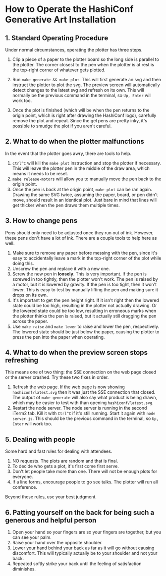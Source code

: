 # How to Operate the HashiConf Generative Art Installation

## 1. Standard Operating Procedure

Under normal circumstances, operating the plotter has three steps.

1. Clip a piece of a paper to the plotter board so the long side is parallel to the plotter. The corner closest to the pen when the plotter is at rest is the top-right corner of whatever gets plotted.

2. Run `make generate && make plot`. This will first generate an svg and then instruct the plotter to plot the svg. The preview screen will automatically detect changes to the latest svg and refresh on its own. This will normally be the previous command in the terminal, so `Up, Enter` will work too.

3. Once the plot is finished (which will be when the pen returns to the origin point, which is right after drawing the HashiConf logo), carefully remove the plot and repeat. Since the gel pens are pretty inky, it's possible to smudge the plot if you aren't careful.

## 2. What to do when the plotter malfunctions

In the event that the plotter goes awry, there are tools to help.

1. `Ctrl^C` will kill the `make plot` instruction and stop the plotter if necessary. This will leave the plotter pen in the middle of the draw area, which means it needs to be reset.
2. `make release-motors` will allow you to manually move the pen back to the origin point.
3. Once the pen is back at the origin point, `make plot` can be ran again. Drawing the same SVG twice, assuming the paper, board, or pen didn't move, should result in an identical plot. Just bare in mind that lines will get thicker when the pen draws them multiple times.

## 3. How to change pens

Pens should only need to be adjusted once they run out of ink. However, these pens don't have a lot of ink. There are a couple tools to help here as well.

1. Make sure to remove any paper before messing with the pen, since it's easy to accidentally leave a mark in the top-right corner of the plot while doing this.
2. Unscrew the pen and replace it with a new one.
3. Screw the new pen in **loosely**. This is very important. If the pen is screwed in too tightly, then the plotter won't work. The pen is raised by a motor, but it is lowered by gravity. If the pen is too tight, then it won't lower. This is easy to test by manually lifting the pen and making sure it drops on its own.
4. It's important to get the pen height right. If it isn't right then the lowered state could be too high, resulting in the plotter not actually drawing. Or the lowered state could be too low, resulting in erroneous marks when the plotter thinks the pen is raised, but it actually still dragging the pen across the paper.
5. Use `make raise` and `make lower` to raise and lower the pen, respectively. The lowered state should be just below the paper, causing the plotter to press the pen into the paper when operating.

## 4. What to do when the preview screen stops refreshing

This means one of two thing: the SSE connection on the web page closed or the server crashed. Try these two fixes in order.

1. Refresh the web page. If the web page is now showing `hashiconf/latest.svg` then it was just the SSE connection that closed. The output of `make generate` will also say what product is being drawn, which may be easier to test with than opening `hashiconf/latest.svg`.
2. Restart the node server. The node server is running in the second iTerm2 tab. Kill it with `Ctrl^C` if it's still running. Start it again with `node server.js`. This should be the previous command in the terminal, so `Up, Enter` will work too.

## 5. Dealing with people

Some hard and fast rules for dealing with attendees.

1. NO requests. The plots are random and that is final.
2. To decide who gets a plot, it's first come first serve.
3. Don't let people take more than one. There will not be enough plots for everyone.
4. If a line forms, encourage people to go see talks. The plotter will run all conference.

Beyond these rules, use your best judgment.

## 6. Patting yourself on the back for being such a generous and helpful person

1. Open your hand so your fingers are so your fingers are together, but you can see your palm.
2. Raise your hand over the opposite shoulder.
3. Lower your hand behind your back as far as it will go without causing discomfort. This will typically actually be to your shoulder and not your back.
4. Repeated softly strike your back until the feeling of satisfaction diminishes.
